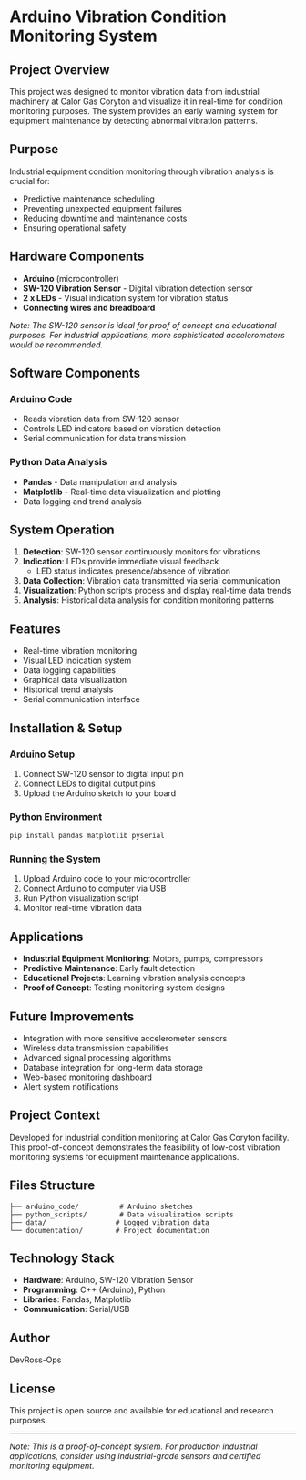 # Arduino Vibration Condition Monitoring System

## Project Overview

This project was designed to monitor vibration data from industrial machinery at Calor Gas Coryton and visualize it in real-time for condition monitoring purposes. The system provides an early warning system for equipment maintenance by detecting abnormal vibration patterns.

## Purpose

Industrial equipment condition monitoring through vibration analysis is crucial for:
- Predictive maintenance scheduling
- Preventing unexpected equipment failures
- Reducing downtime and maintenance costs
- Ensuring operational safety

## Hardware Components

- **Arduino** (microcontroller)
- **SW-120 Vibration Sensor** - Digital vibration detection sensor
- **2 x LEDs** - Visual indication system for vibration status
- **Connecting wires and breadboard**

*Note: The SW-120 sensor is ideal for proof of concept and educational purposes. For industrial applications, more sophisticated accelerometers would be recommended.*

## Software Components

### Arduino Code
- Reads vibration data from SW-120 sensor
- Controls LED indicators based on vibration detection
- Serial communication for data transmission

### Python Data Analysis
- **Pandas** - Data manipulation and analysis
- **Matplotlib** - Real-time data visualization and plotting
- Data logging and trend analysis

## System Operation

1. **Detection**: SW-120 sensor continuously monitors for vibrations
2. **Indication**: LEDs provide immediate visual feedback
   - LED status indicates presence/absence of vibration
3. **Data Collection**: Vibration data transmitted via serial communication
4. **Visualization**: Python scripts process and display real-time data trends
5. **Analysis**: Historical data analysis for condition monitoring patterns

## Features

- Real-time vibration monitoring
- Visual LED indication system
- Data logging capabilities
- Graphical data visualization
- Historical trend analysis
- Serial communication interface

## Installation & Setup

### Arduino Setup
1. Connect SW-120 sensor to digital input pin
2. Connect LEDs to digital output pins
3. Upload the Arduino sketch to your board

### Python Environment
```bash
pip install pandas matplotlib pyserial
```

### Running the System
1. Upload Arduino code to your microcontroller
2. Connect Arduino to computer via USB
3. Run Python visualization script
4. Monitor real-time vibration data

## Applications

- **Industrial Equipment Monitoring**: Motors, pumps, compressors
- **Predictive Maintenance**: Early fault detection
- **Educational Projects**: Learning vibration analysis concepts
- **Proof of Concept**: Testing monitoring system designs

## Future Improvements

- Integration with more sensitive accelerometer sensors
- Wireless data transmission capabilities
- Advanced signal processing algorithms
- Database integration for long-term data storage
- Web-based monitoring dashboard
- Alert system notifications

## Project Context

Developed for industrial condition monitoring at Calor Gas Coryton facility. This proof-of-concept demonstrates the feasibility of low-cost vibration monitoring systems for equipment maintenance applications.

## Files Structure

```
├── arduino_code/          # Arduino sketches
├── python_scripts/        # Data visualization scripts
├── data/                 # Logged vibration data
└── documentation/        # Project documentation
```

## Technology Stack

- **Hardware**: Arduino, SW-120 Vibration Sensor
- **Programming**: C++ (Arduino), Python
- **Libraries**: Pandas, Matplotlib
- **Communication**: Serial/USB

## Author

DevRoss-Ops

## License

This project is open source and available for educational and research purposes.

---

*Note: This is a proof-of-concept system. For production industrial applications, consider using industrial-grade sensors and certified monitoring equipment.*